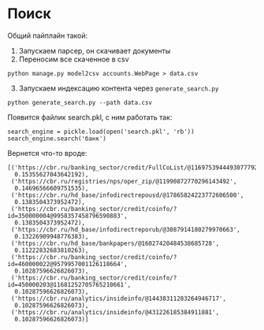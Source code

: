 # Поиск

Общий пайплайн такой:

1. Запускаем парсер, он скачивает документы
2. Переносим все скаченное в csv

```
python manage.py model2csv accounts.WebPage > data.csv
```

3. Запускаем индексацию контента через `generate_search.py`

```
python generate_search.py --path data.csv
```

Появится файлик search.pkl, с ним работать так:

```
search_engine = pickle.load(open('search.pkl', 'rb'))
search_engine.search('банк')
```

Вернется что-то вроде:

```
[('https://cbr.ru/banking_sector/credit/FullCoList/@11697539444930777929',
  0.15355627043642192),
 ('https://cbr.ru/registries/nps/oper_zip/@11990872770296143492',
  0.14696566609751535),
 ('https://cbr.ru/hd_base/infodirectrepousd/@17865824223772606500',
  0.1383504373952472),
 ('https://cbr.ru/banking_sector/credit/coinfo/?id=350000004@9958357458796590883',
  0.1383504373952472),
 ('https://cbr.ru/hd_base/infodirectreporub/@3087914180279970663',
  0.13226909948776383),
 ('https://cbr.ru/hd_base/bankpapers/@16027420484538685728',
  0.11222832683810263),
 ('https://cbr.ru/banking_sector/credit/coinfo/?id=460000022@9579957001126118664',
  0.10287596626826073),
 ('https://cbr.ru/banking_sector/credit/coinfo/?id=450000203@11681252705765210661',
  0.10287596626826073),
 ('https://cbr.ru/analytics/insideinfo/@14438311283264946717',
  0.10287596626826073),
 ('https://cbr.ru/analytics/insideinfo/@431226185384911881',
  0.10287596626826073)]
```
